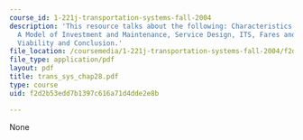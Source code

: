 ```yaml
---
course_id: 1-221j-transportation-systems-fall-2004
description: 'This resource talks about the following: Characteristics of the Industry,
  A Model of Investment and Maintenance, Service Design, ITS, Fares and Financial
  Viability and Conclusion.'
file_location: /coursemedia/1-221j-transportation-systems-fall-2004/f2d2b53edd7b1397c616a71d4dde2e8b_trans_sys_chap28.pdf
file_type: application/pdf
layout: pdf
title: trans_sys_chap28.pdf
type: course
uid: f2d2b53edd7b1397c616a71d4dde2e8b

---
```

None